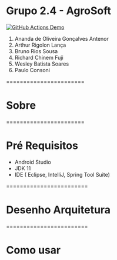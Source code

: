 # Grupo 2.4 - AgroSoft

[![GitHub Actions Demo](https://github.com/ES-UFABC/Grupo-2.4-AgroSoft/actions/workflows/github-actions-demo.yml/badge.svg?branch=master)](https://github.com/ES-UFABC/Grupo-2.4-AgroSoft/actions/workflows/github-actions-demo.yml)

1. Ananda de Oliveira Gonçalves Antenor
1. Arthur Rigolon Lança
1. Bruno Rios Sousa
1. Richard Chinem Fuji
1. Wesley Batista Soares
1. Paulo Consoni

=======================
# Sobre

=======================

# Pré Requisitos

* Android Studio
* JDK 11
* IDE ( Eclipse, IntelliJ, Spring Tool Suite)

========================

# Desenho Arquitetura

========================


# Como usar


